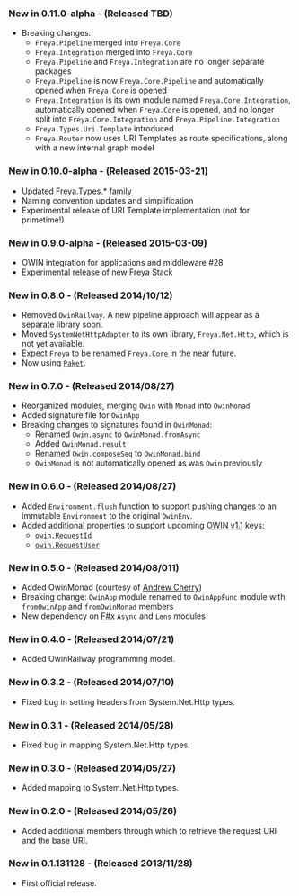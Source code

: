 ### New in 0.11.0-alpha - (Released TBD)
* Breaking changes:
  * `Freya.Pipeline` merged into `Freya.Core`
  * `Freya.Integration` merged into `Freya.Core`
  * `Freya.Pipeline` and `Freya.Integration` are no longer separate packages
  * `Freya.Pipeline` is now `Freya.Core.Pipeline` and automatically opened when `Freya.Core` is opened
  * `Freya.Integration` is its own module named `Freya.Core.Integration`, automatically opened when `Freya.Core` is opened, and no longer split into `Freya.Core.Integration` and `Freya.Pipeline.Integration`
  * `Freya.Types.Uri.Template` introduced
  * `Freya.Router` now uses URI Templates as route specifications, along with a new internal graph model

### New in 0.10.0-alpha - (Released 2015-03-21)
* Updated Freya.Types.* family
* Naming convention updates and simplification
* Experimental release of URI Template implementation (not for primetime!)

### New in 0.9.0-alpha - (Released 2015-03-09)
* OWIN integration for applications and middleware #28
* Experimental release of new Freya Stack

### New in 0.8.0 - (Released 2014/10/12)
* Removed `OwinRailway`. A new pipeline approach will appear as a separate library soon.
* Moved `SystemNetHttpAdapter` to its own library, `Freya.Net.Http`, which is not yet available.
* Expect `Freya` to be renamed `Freya.Core` in the near future.
* Now using [`Paket`](https://fsprojects.github.io/Paket/).

### New in 0.7.0 - (Released 2014/08/27)
* Reorganized modules, merging `Owin` with `Monad` into `OwinMonad`
* Added signature file for `OwinApp`
* Breaking changes to signatures found in `OwinMonad`:
    * Renamed `Owin.async` to `OwinMonad.fromAsync`
    * Added `OwinMonad.result`
    * Renamed `Owin.composeSeq` to `OwinMonad.bind`
    * `OwinMonad` is not automatically opened as was `Owin` previously

### New in 0.6.0 - (Released 2014/08/27)
* Added `Environment.flush` function to support pushing changes to an immutable `Environment` to the original `OwinEnv`.
* Added additional properties to support upcoming [OWIN v1.1](https://github.com/owin/owin/blob/master/spec/owin-1.1.0.md) keys:
    * [`owin.RequestId`](https://github.com/owin/owin/issues/18)
    * [`owin.RequestUser`](https://github.com/owin/owin/issues/9)

### New in 0.5.0 - (Released 2014/08/011)
* Added OwinMonad (courtesy of [Andrew Cherry](https://github.com/kolektiv))
* Breaking change: `OwinApp` module renamed to `OwinAppFunc` module with `fromOwinApp` and `fromOwinMonad` members
* New dependency on [F#x](http://www.nuget.org/packages/FSharpx.Core/) `Async` and `Lens` modules

### New in 0.4.0 - (Released 2014/07/21)
* Added OwinRailway programming model.

### New in 0.3.2 - (Released 2014/07/10)
* Fixed bug in setting headers from System.Net.Http types.

### New in 0.3.1 - (Released 2014/05/28)
* Fixed bug in mapping System.Net.Http types.

### New in 0.3.0 - (Released 2014/05/27)
* Added mapping to System.Net.Http types.

### New in 0.2.0 - (Released 2014/05/26)
* Added additional members through which to retrieve the request URI and the base URI.

### New in 0.1.131128 - (Released 2013/11/28)
* First official release.
